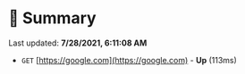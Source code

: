 # 📖 Summary
Last updated: **7/28/2021, 6:11:08 AM**

- `GET` [https://google.com](https://google.com) - **Up** (113ms)
